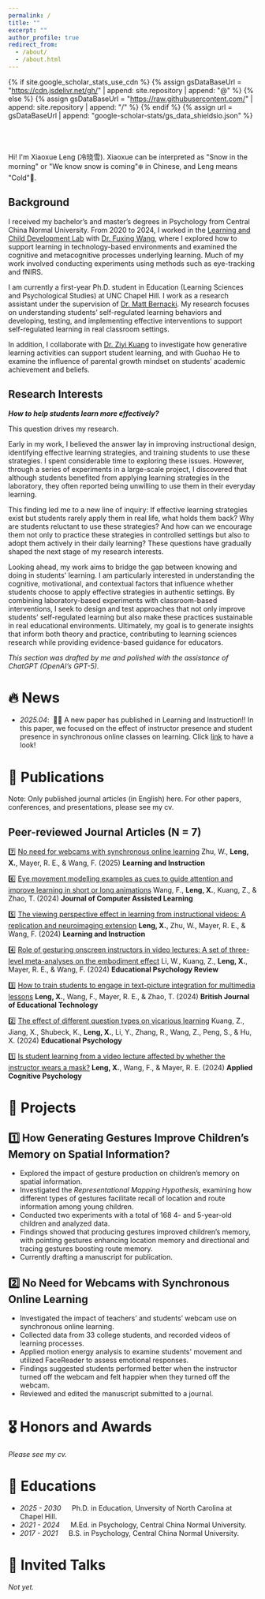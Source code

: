 ```yaml
---
permalink: /
title: ""
excerpt: ""
author_profile: true
redirect_from: 
  - /about/
  - /about.html
---
```


{% if site.google_scholar_stats_use_cdn %}
{% assign gsDataBaseUrl = "https://cdn.jsdelivr.net/gh/" | append: site.repository | append: "@" %}
{% else %}
{% assign gsDataBaseUrl = "https://raw.githubusercontent.com/" | append: site.repository | append: "/" %}
{% endif %}
{% assign url = gsDataBaseUrl | append: "google-scholar-stats/gs_data_shieldsio.json" %}

<span class='anchor' id='about-me'></span>
<br/>
<br/>
<br/>
Hi! I'm Xiaoxue Leng (冷晓雪). Xiaoxue can be interpreted as "Snow in the morning" or "We know snow is coming"❄️ in Chinese, and Leng means "Cold"🥶. 
<br/>

## Background

I received my bachelor’s and master’s degrees in Psychology from Central China Normal University. From 2020 to 2024, I worked in the [Learning and Child Development Lab](https://fxwang1.wixsite.com/landcdlab) with [Dr. Fuxing Wang](https://psych.ccnu.edu.cn/info/1132/5162.htm), where I explored how to support learning in technology-based environments and examined the cognitive and metacognitive processes underlying learning. Much of my work involved conducting experiments using methods such as eye-tracking and fNIRS.

I am currently a first-year Ph.D. student in Education (Learning Sciences and Psychological Studies) at UNC Chapel Hill. I work as a research assistant under the supervision of [Dr. Matt Bernacki](https://ed.unc.edu/people/matt-bernacki/). My research focuses on understanding students’ self-regulated learning behaviors and developing, testing, and implementing effective interventions to support self-regulated learning in real classroom settings.

In addition, I collaborate with [Dr. Ziyi Kuang](https://www.researchgate.net/profile/Ziyi-Kuang) to investigate how generative learning activities can support student learning, and with Guohao He to examine the influence of parental growth mindset on students’ academic achievement and beliefs.
<br/>

## Research Interests

***How to help students learn more effectively?*** 

This question drives my research.

Early in my work, I believed the answer lay in improving instructional design, identifying effective learning strategies, and training students to use these strategies. I spent considerable time to exploring these issues. However, through a series of experiments in a large-scale project, I discovered that although students benefited from applying learning strategies in the laboratory, they often reported being unwilling to use them in their everyday learning.

This finding led me to a new line of inquiry: If effective learning strategies exist but students rarely apply them in real life, what holds them back? Why are students reluctant to use these strategies? And how can we encourage them not only to practice these strategies in controlled settings but also to adopt them actively in their daily learning? These questions have gradually shaped the next stage of my research interests.

Looking ahead, my work aims to bridge the gap between knowing and doing in students' learning. I am particularly interested in understanding the cognitive, motivational, and contextual factors that influence whether students choose to apply effective strategies in authentic settings. By combining laboratory-based experiments with classroom-based interventions, I seek to design and test approaches that not only improve students’ self-regulated learning but also make these practices sustainable in real educational environments. Ultimately, my goal is to generate insights that inform both theory and practice, contributing to learning sciences research while providing evidence-based guidance for educators.
<br/>

*This section was drafted by me and polished with the assistance of ChatGPT (OpenAI’s GPT-5).*
<br/>

# 🔥 News
- *2025.04*: &nbsp;🎉🎉 A new paper has published in Learning and Instruction!! In this paper, we focused on the effect of instructor presence and student presence in synchronous online classes on learning. Click [link](https://doi.org/10.1016/j.learninstruc.2025.102131) to have a look! 

# 📝 Publications 

Note: Only published journal articles (in English) here. For other papers, conferences, and presentations, please see my cv.

## Peer-reviewed Journal Articles (N = 7)

7️⃣ [No need for webcams with synchronous online learning](https://doi.org/10.1016/j.learninstruc.2025.102131)
Zhu, W., **Leng, X.**, Mayer, R. E., & Wang, F. (2025) **Learning and Instruction**

6️⃣ [Eye movement modelling examples as cues to guide attention and improve learning in short or long animations](https://doi.org/10.1111/jcal.13094)
Wang, F., **Leng, X.**, Kuang, Z., & Zhao, T. (2024) **Journal of Computer Assisted Learning**

5️⃣ [The viewing perspective effect in learning from instructional videos: A replication and neuroimaging extension](https://doi.org/10.1016/j.learninstruc.2024.102004)
**Leng, X.**, Zhu, W., Mayer, R. E., & Wang, F. (2024) **Learning and Instruction**

4️⃣ [Role of gesturing onscreen instructors in video lectures: A set of three-level meta-analyses on the embodiment effect](https://doi.org/10.1007/s10648-024-09910-0)
Li, W., Kuang, Z., **Leng, X.**, Mayer, R. E., & Wang, F. (2024) **Educational Psychology Review**

3️⃣ [How to train students to engage in text-picture integration for multimedia lessons](https://doi.org/10.1111/bjet.13419)
**Leng, X.**, Wang, F., Mayer, R. E., & Zhao, T. (2024) **British Journal of Educational Technology**

2️⃣ [The effect of different question types on vicarious learning](https://doi.org/10.1080/01443410.2024.2325589)
Kuang, Z., Jiang, X., Shubeck, K., **Leng, X.**, Li, Y., Zhang, R., Wang, Z., Peng, S., & Hu, X. (2024) **Educational Psychology**

1️⃣ [Is student learning from a video lecture affected by whether the instructor wears a mask?](https://doi.org/10.1002/acp.4169)
**Leng, X.**, Wang, F., & Mayer, R. E. (2024) **Applied Cognitive Psychology**

# 📑 Projects 

## 1️⃣ **How Generating Gestures Improve Children’s Memory on Spatial Information?**
- Explored the impact of gesture production on children’s memory on spatial information.
- Investigated the *Representational Mapping Hypothesis*, examining how different types of gestures facilitate recall of location and route information among young children.
- Conducted two experiments with a total of 168 4- and 5-year-old children and analyzed data.
- Findings showed that producing gestures improved children’s memory, with pointing gestures enhancing location memory and directional and tracing gestures boosting route memory.
- Currently drafting a manuscript for publication.

## 2️⃣ **No Need for Webcams with Synchronous Online Learning**
- Investigated the impact of teachers’ and students’ webcam use on synchronous online learning.
- Collected data from 33 college students, and recorded videos of learning processes.
- Applied motion energy analysis to examine students' movement and utilized FaceReader to assess emotional responses.
- Findings suggested students performed better when the instructor turned off the webcam and felt happier when they turned off the webcam.
- Reviewed and edited the manuscript submitted to a journal.

# 🎖 Honors and Awards
*Please see my cv.*

# 📖 Educations
- *2025 - 2030* &emsp; Ph.D. in Education, Unversity of North Carolina at Chapel Hill.
- *2021 - 2024* &emsp; M.Ed. in Psychology, Central China Normal University. 
- *2017 - 2021* &emsp; B.S. in Psychology, Central China Normal University. 

# 💬 Invited Talks
*Not yet.*
